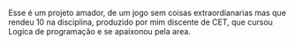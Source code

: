 Esse é um projeto amador, de um jogo sem coisas extraordianarias mas que rendeu 10 na disciplina, produzido por mim discente de CET, que cursou Logica de programação e se apaixonou pela area.

